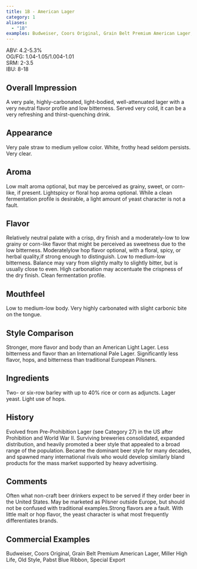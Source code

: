 ```yaml
---
title: 1B - American Lager
category: 1
aliases: 
  - "1B"
examples: Budweiser, Coors Original, Grain Belt Premium American Lager, Miller High Life, Old Style, Pabst Blue Ribbon, Special Export
---
```


ABV: 4.2-5.3%  
OG/FG: 1.04-1.05/1.004-1.01  
SRM: 2-3.5  
IBU: 8-18

## Overall Impression
A very pale, highly-carbonated, light-bodied, well-attenuated lager with a very neutral flavor profile and low bitterness. Served very cold, it can be a very refreshing and thirst-quenching drink.

## Appearance
Very pale straw to medium yellow color. White, frothy head seldom persists. Very clear.

## Aroma
Low malt aroma optional, but may be perceived as grainy, sweet, or corn-like, if present. Lightspicy or floral hop aroma optional. While a clean fermentation profile is desirable, a light amount of yeast character is not a fault.

## Flavor
Relatively neutral palate with a crisp, dry finish and a moderately-low to low grainy or corn-like flavor that might be perceived as sweetness due to the low bitterness. Moderatelylow hop flavor optional, with a floral, spicy, or herbal quality,if strong enough to distinguish. Low to medium-low bitterness. Balance may vary from slightly malty to slightly bitter, but is usually close to even. High carbonation may accentuate the crispness of the dry finish. Clean fermentation profile.

## Mouthfeel
Low to medium-low body. Very highly carbonated with slight carbonic bite on the tongue.

## Style Comparison
Stronger, more flavor and body than an American Light Lager. Less bitterness and flavor than an International Pale Lager. Significantly less flavor, hops, and bitterness than traditional European Pilsners.

## Ingredients
Two- or six-row barley with up to 40% rice or corn as adjuncts. Lager yeast. Light use of hops.

## History
Evolved from Pre-Prohibition Lager (see Category 27) in the US after Prohibition and World War II. Surviving breweries consolidated, expanded distribution, and heavily promoted a beer style that appealed to a broad range of the population. Became the dominant beer style for many decades, and spawned many international rivals who would develop similarly bland products for the mass market supported by heavy advertising.

## Comments
Often what non-craft beer drinkers expect to be served if they order beer in the United States. May be marketed as Pilsner outside Europe, but should not be confused with traditional examples.Strong flavors are a fault. With little malt or hop flavor, the yeast character is what most frequently differentiates brands.

## Commercial Examples
Budweiser, Coors Original, Grain Belt Premium American Lager, Miller High Life, Old Style, Pabst Blue Ribbon, Special Export